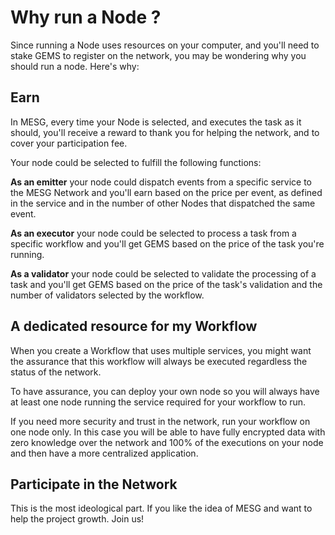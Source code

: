 # Why run a Node ?

Since running a Node uses resources on your computer, and you'll need to stake  GEMS to register on the network, you may be wondering why you should run a node. Here's why:

## Earn 

In MESG, every time your Node is selected, and executes the task as it should, you'll receive a reward to thank you for helping the network, and to cover your participation fee.

Your node could be selected to fulfill the following functions:

**As an emitter** your node could dispatch events from a specific service to the MESG Network and you'll earn based on the price per event, as defined in the service and in the number of other Nodes that dispatched the same event.

**As an executor** your node could be selected to process a task from a specific workflow and you'll get GEMS based on the price of the task you're running.

**As a validator** your node could be selected to validate the processing of a task and you'll get GEMS based on the price of the task's validation and the number of validators selected by the workflow.

## A dedicated resource for my Workflow

When you create a Workflow that uses multiple services, you might want the assurance that this workflow will always be executed regardless the status of the network.

To have assurance, you can deploy your own node so you will always have at least one node running the service required for your workflow to run.

If you need more security and trust in the network, run your workflow on one node only. In this case you will be able to have fully encrypted data with zero knowledge over the network and 100% of the executions on your node and then have a more centralized application.

## Participate in the Network

This is the most ideological part. If you like the idea of MESG and want to help the project growth. Join us!

